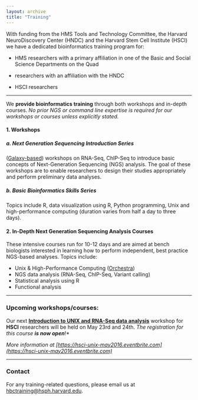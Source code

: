 ```yaml
---
layout: archive
title: "Training"
---
```


With funding from the HMS Tools and Technology Committee, the Harvard NeuroDiscovery Center (HNDC) and the Harvard Stem Cell Institute (HSCI) we have a dedicated bioinformatics training program for:

- HMS researchers with a primary affiliation in one of the Basic and Social Science Departments on the Quad 

- researchers with an affiliation with the HNDC

- HSCI researchers 

---

We **provide bioinformatics training** through both workshops and in-depth courses.
*No prior NGS or command line expertise is required for our workshops or courses unless explicitly stated.*


#### 1. Workshops 

##### a. Next Generation Sequencing Introduction Series
([Galaxy-based](https://wiki.galaxyproject.org/)) workshops on RNA-Seq, ChIP-Seq to introduce basic concepts of Next-Generation Sequencing (NGS) analysis. The goal of these workshops are to enable researchers to design their studies appropriately and perform preliminary data analyses.

##### b. Basic Bioinformatics Skills Series
Topics include R, data visualization using R, Python programming, Unix and high-performance computing (duration varies from half a day to three days).

#### 2.  In-Depth Next Generation Sequencing Analysis Courses
These intensive courses run for 10-12 days and are aimed at bench biologists interested in learning how to perform independent, best practice NGS-based analyses. Topics include:

- Unix & High-Performance Computing ([Orchestra](https://rc.hms.harvard.edu/#orchestra))
- NGS data analysis (RNA-Seq, ChIP-Seq, Variant calling)
- Statistical analysis using R
- Functional analysis

---
 
### Upcoming workshops/courses:

Our next **[Introduction to UNIX and RNA-Seq data analysis](https://hsci-unix-may2016.eventbrite.com)** workshop for **HSCI** researchers will be held on May 23rd and 24th. *The registration for this course* ***is now open***!*

*More information at [https://hsci-unix-may2016.eventbrite.com](https://hsci-unix-may2016.eventbrite.com)*

---

### Contact

For any training-related questions, please email us at [hbctraining@hsph.harvard.edu](mailto:hbctraining@hsph.harvard.edu).


